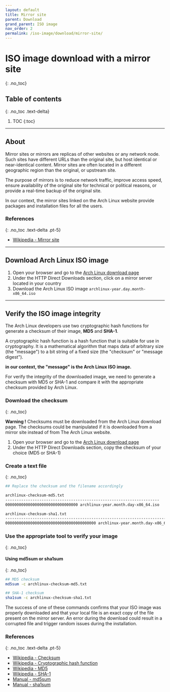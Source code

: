 ```yaml
---
layout: default
title: Mirror site
parent: Download
grand_parent: ISO image
nav_order: 2 
permalink: /iso-image/download/mirror-site/
---
```


# ISO image download with a mirror site
{: .no_toc}

## Table of contents
{: .no_toc .text-delta}

1. TOC
{:toc}

---

## About

Mirror sites or mirrors are replicas of other websites or any network node. Such sites have different URLs than the original site, but host identical or near-identical content. Mirror sites are often located in a different geographic region than the original, or upstream site.

The purpose of mirrors is to reduce network traffic, improve access speed, ensure availability of the original site for technical or political reasons, or provide a real-time backup of the original site.

In our context, the mirror sites linked on the Arch Linux website provide packages and installation files for all the users.

### References 
{: .no_toc .text-delta .pt-5}

- [Wikipedia - Mirror site](https://en.wikipedia.org/wiki/Mirror_site)

---

## Download Arch Linux ISO image

1. Open your browser and go to the [Arch Linux download page](https://www.archlinux.org/download/)
1. Under the HTTP Direct Downloads section, click on a mirror server located in your country
1. Download the Arch Linux ISO image `archlinux-year.day.month-x86_64.iso`

---

## Verify the ISO image integrity

The Arch Linux developers use two cryptographic hash functions for generate a checksum of their image, **MD5** and **SHA-1**.

A cryptographic hash function is a hash function that is suitable for use in cryptography. It is a mathematical algorithm that maps data of arbitrary size (the "message") to a bit string of a fixed size (the "checksum" or "message digest").

**in our context, the "message" is the Arch Linux ISO image.**

For verify the integrity of the downloaded image, we need to generate a checksum with MD5 or SHA-1 and compare it with the appropriate checksum provided by Arch Linux.

### Download the checksum
{: .no_toc}

**Warning !** Checksums must be downloaded from the Arch Linux download page. The checksums could be manipulated if it is downloaded from a mirror site instead of from The Arch Linux website.

1. Open your browser and go to the [Arch Linux download page](https://www.archlinux.org/download/)
1. Under the HTTP Direct Downloads section, copy the checksum of your choice (MD5 or SHA-1)

### Create a text file
{: .no_toc}

```bash
## Replace the checksum and the filename accordingly

archlinux-checksum-md5.txt
--------------------------------------------------------------------
00000000000000000000000000000000 archlinux-year.month.day-x86_64.iso

archlinux-checksum-sha1.txt
----------------------------------------------------------------------------
0000000000000000000000000000000000000000 archlinux-year.month.day-x86_64.iso
```

### Use the appropriate tool to verify your image
{: .no_toc}

#### Using md5sum or sha1sum
{: .no_toc}

```bash
## MD5 checksum
md5sum -c archlinux-checksum-md5.txt

## SHA-1 checksum
sha1sum -c archlinux-checksum-sha1.txt
```

The success of one of these commands confirms that your ISO image was properly downloaded and that your local file is an exact copy of the file present on the mirror server. An error during the download could result in a corrupted file and trigger random issues during the installation.

### References
{: .no_toc .text-delta .pt-5}

- [Wikipedia - Checksum](https://en.wikipedia.org/wiki/Checksum)
- [Wikipedia - Cryptographic hash function](https://en.wikipedia.org/wiki/Cryptographic_hash_function)
- [Wikipedia - MD5](https://en.wikipedia.org/wiki/MD5)
- [Wikipedia - SHA-1](https://en.wikipedia.org/wiki/SHA-1)
- [Manual - md5sum](https://jlk.fjfi.cvut.cz/arch/manpages/man/core/coreutils/md5sum.1.en)
- [Manual - sha1sum](https://jlk.fjfi.cvut.cz/arch/manpages/man/core/coreutils/sha1sum.1.en)
